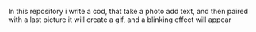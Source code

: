 In this repository i write a cod, that take a photo add text, and then paired with a last picture it will create a gif, and a blinking effect will appear
